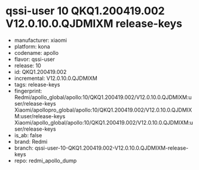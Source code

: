 # qssi-user 10 QKQ1.200419.002 V12.0.10.0.QJDMIXM release-keys
- manufacturer: xiaomi
- platform: kona
- codename: apollo
- flavor: qssi-user
- release: 10
- id: QKQ1.200419.002
- incremental: V12.0.10.0.QJDMIXM
- tags: release-keys
- fingerprint: Redmi/apollo_global/apollo:10/QKQ1.200419.002/V12.0.10.0.QJDMIXM:user/release-keys
Xiaomi/apollopro_global/apollo:10/QKQ1.200419.002/V12.0.10.0.QJDMIXM:user/release-keys
Xiaomi/apollo_global/apollo:10/QKQ1.200419.002/V12.0.10.0.QJDMIXM:user/release-keys
- is_ab: false
- brand: Redmi
- branch: qssi-user-10-QKQ1.200419.002-V12.0.10.0.QJDMIXM-release-keys
- repo: redmi_apollo_dump
